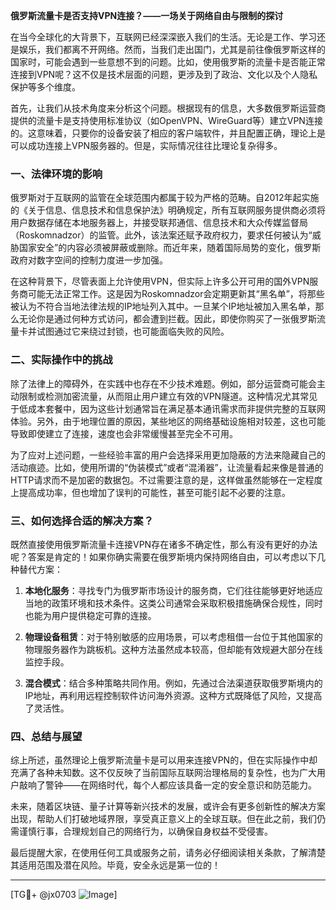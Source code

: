 **俄罗斯流量卡是否支持VPN连接？——一场关于网络自由与限制的探讨**

在当今全球化的大背景下，互联网已经深深嵌入我们的生活。无论是工作、学习还是娱乐，我们都离不开网络。然而，当我们走出国门，尤其是前往像俄罗斯这样的国家时，可能会遇到一些意想不到的问题。比如，使用俄罗斯的流量卡是否能正常连接到VPN呢？这不仅是技术层面的问题，更涉及到了政治、文化以及个人隐私保护等多个维度。

首先，让我们从技术角度来分析这个问题。根据现有的信息，大多数俄罗斯运营商提供的流量卡是支持使用标准协议（如OpenVPN、WireGuard等）建立VPN连接的。这意味着，只要你的设备安装了相应的客户端软件，并且配置正确，理论上是可以成功连接上VPN服务器的。但是，实际情况往往比理论复杂得多。

### 一、法律环境的影响

俄罗斯对于互联网的监管在全球范围内都属于较为严格的范畴。自2012年起实施的《关于信息、信息技术和信息保护法》明确规定，所有互联网服务提供商必须将用户数据存储在本地服务器上，并接受联邦通信、信息技术和大众传媒监督局（Roskomnadzor）的监管。此外，该法案还赋予政府权力，要求任何被认为“威胁国家安全”的内容必须被屏蔽或删除。而近年来，随着国际局势的变化，俄罗斯政府对数字空间的控制力度进一步加强。

在这种背景下，尽管表面上允许使用VPN，但实际上许多公开可用的国外VPN服务商可能无法正常工作。这是因为Roskomnadzor会定期更新其“黑名单”，将那些被认为不符合当地法律法规的IP地址列入其中。一旦某个IP地址被加入黑名单，那么无论你是通过何种方式访问，都会遭到拦截。因此，即使你购买了一张俄罗斯流量卡并试图通过它来绕过封锁，也可能面临失败的风险。

### 二、实际操作中的挑战

除了法律上的障碍外，在实践中也存在不少技术难题。例如，部分运营商可能会主动限制或检测加密流量，从而阻止用户建立有效的VPN隧道。这种情况尤其常见于低成本套餐中，因为这些计划通常旨在满足基本通讯需求而非提供完整的互联网体验。另外，由于地理位置的原因，某些地区的网络基础设施相对较差，这也可能导致即使建立了连接，速度也会非常缓慢甚至完全不可用。

为了应对上述问题，一些经验丰富的用户会选择采用更加隐蔽的方法来隐藏自己的活动痕迹。比如，使用所谓的“伪装模式”或者“混淆器”，让流量看起来像是普通的HTTP请求而不是加密的数据包。不过需要注意的是，这样做虽然能够在一定程度上提高成功率，但也增加了误判的可能性，甚至可能引起不必要的注意。

### 三、如何选择合适的解决方案？

既然直接使用俄罗斯流量卡连接VPN存在诸多不确定性，那么有没有更好的办法呢？答案是肯定的！如果你确实需要在俄罗斯境内保持网络自由，可以考虑以下几种替代方案：

1. **本地化服务**：寻找专门为俄罗斯市场设计的服务商，它们往往能够更好地适应当地的政策环境和技术条件。这类公司通常会采取积极措施确保合规性，同时也能为用户提供稳定可靠的连接。
   
2. **物理设备租赁**：对于特别敏感的应用场景，可以考虑租借一台位于其他国家的物理服务器作为跳板机。这种方法虽然成本较高，但却能有效规避大部分在线监控手段。
   
3. **混合模式**：结合多种策略共同作用。例如，先通过合法渠道获取俄罗斯境内的IP地址，再利用远程控制软件访问海外资源。这种方式既降低了风险，又提高了灵活性。

### 四、总结与展望

综上所述，虽然理论上俄罗斯流量卡是可以用来连接VPN的，但在实际操作中却充满了各种未知数。这不仅反映了当前国际互联网治理格局的复杂性，也为广大用户敲响了警钟——在网络时代，每个人都应该具备一定的安全意识和防范能力。

未来，随着区块链、量子计算等新兴技术的发展，或许会有更多创新性的解决方案出现，帮助人们打破地域界限，享受真正意义上的全球互联。但在此之前，我们仍需谨慎行事，合理规划自己的网络行为，以确保自身权益不受侵害。

最后提醒大家，在使用任何工具或服务之前，请务必仔细阅读相关条款，了解清楚其适用范围及潜在风险。毕竟，安全永远是第一位的！

---

[TG💪+ @jx0703 ![Image](https://github.com/user-attachments/assets/dbca1d08-cadb-493c-b0ec-ad6f7a83f270)]
